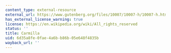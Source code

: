 ```yaml
---
content_type: external-resource
external_url: https://www.gutenberg.org/files/10007/10007-h/10007-h.htm
has_external_license_warning: true
license: https://en.wikipedia.org/wiki/All_rights_reserved
status: ''
title: Carmilla
uid: 6d35a8fe-0fae-4a6b-b86b-05e648f4835b
wayback_url: ''
---
```

